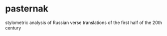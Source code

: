 # pasternak
stylometric analysis of Russian verse translations of the first half of the 20th century
